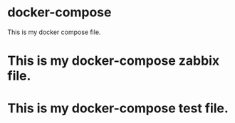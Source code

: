 # docker-compose

This is my docker compose file.

# This is my docker-compose zabbix file.

# This is my docker-compose test file.
